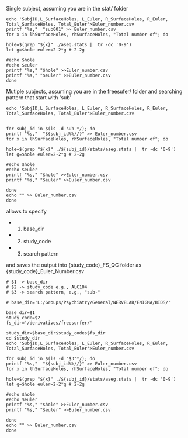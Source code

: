 Single subject, assuming you are in the stat/ folder
```
echo 'SubjID,L_SurfaceHoles, L_Euler, R_SurfaceHoles, R_Euler, Total_SurfaceHoles, Total_Euler'>Euler_number.csv
printf "%s,"  "sub001" >> Euler_number.csv
for x in lhSurfaceHoles, rhSurfaceHoles, "Total number of"; do

hole=$(grep "${x}" ./aseg.stats |  tr -dc '0-9')
let g=$hole euler=2-2*g # 2-2g

#echo $hole
#echo $euler 
printf "%s," "$hole" >>Euler_number.csv
printf "%s," "$euler" >>Euler_number.csv
done
```
Mutiple subjects, assuming you are in the freesufer/ folder and searching pattern that start with 'sub'

```
echo 'SubjID,L_SurfaceHoles, L_Euler, R_SurfaceHoles, R_Euler, Total_SurfaceHoles, Total_Euler'>Euler_number.csv


for subj_id in $(ls -d sub-*/); do
printf "%s,"  "${subj_id%%//}" >> Euler_number.csv
for x in lhSurfaceHoles, rhSurfaceHoles, "Total number of"; do

hole=$(grep "${x}" ./${subj_id}/stats/aseg.stats |  tr -dc '0-9')
let g=$hole euler=2-2*g # 2-2g

#echo $hole
#echo $euler 
printf "%s," "$hole" >>Euler_number.csv
printf "%s," "$euler" >>Euler_number.csv

done
echo "" >> Euler_number.csv
done
```

allows to specify 
* 1) base_dir
* 2) study_code
* 3) search pattern


and saves the output into {study_code}_FS_QC folder as {study_code}_Euler_Number.csv

```
# $1 -> base_dir
# $2 -> study_code e.g., ALC104
# $3 -> search pattern, e.g., "sub-"

# base_dir='L:/Groups/Psychiatry/General/NERVELAB/ENIGMA/BIDS/'

base_dir=$1
study_code=$2
fs_dir='/derivatives/freesurfer/'

study_dir=$base_dir$study_codes$fs_dir
cd $study_dir
echo 'SubjID,L_SurfaceHoles, L_Euler, R_SurfaceHoles, R_Euler, Total_SurfaceHoles, Total_Euler'>Euler_number.csv

for subj_id in $(ls -d "$3"*/); do
printf "%s,"  "${subj_id%%//}" >> Euler_number.csv
for x in lhSurfaceHoles, rhSurfaceHoles, "Total number of"; do

hole=$(grep "${x}" ./${subj_id}/stats/aseg.stats |  tr -dc '0-9')
let g=$hole euler=2-2*g # 2-2g

#echo $hole
#echo $euler 
printf "%s," "$hole" >>Euler_number.csv
printf "%s," "$euler" >>Euler_number.csv

done
echo "" >> Euler_number.csv
done
```



